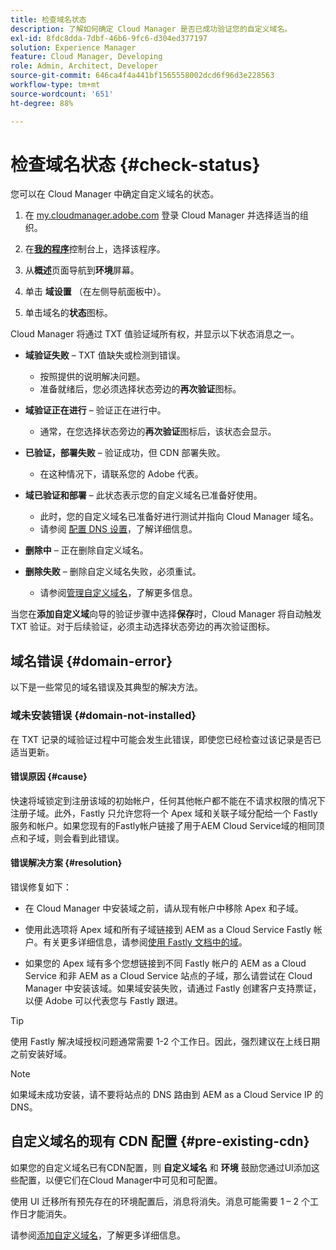 ```yaml
---
title: 检查域名状态
description: 了解如何确定 Cloud Manager 是否已成功验证您的自定义域名。
exl-id: 8fdc8dda-7dbf-46b6-9fc6-d304ed377197
solution: Experience Manager
feature: Cloud Manager, Developing
role: Admin, Architect, Developer
source-git-commit: 646ca4f4a441bf1565558002dcd6f96d3e228563
workflow-type: tm+mt
source-wordcount: '651'
ht-degree: 88%

---
```



# 检查域名状态 {#check-status}

您可以在 Cloud Manager 中确定自定义域名的状态。

1. 在 [my.cloudmanager.adobe.com](https://my.cloudmanager.adobe.com/) 登录 Cloud Manager 并选择适当的组织。

1. 在&#x200B;**[我的程序](/help/implementing/cloud-manager/navigation.md#my-programs)**&#x200B;控制台上，选择该程序。

1. 从&#x200B;**概述**&#x200B;页面导航到&#x200B;**环境**&#x200B;屏幕。

1. 单击 **域设置** （在左侧导航面板中）。

1. 单击域名的&#x200B;**状态**&#x200B;图标。

Cloud Manager 将通过 TXT 值验证域所有权，并显示以下状态消息之一。

* **域验证失败** – TXT 值缺失或检测到错误。

   * 按照提供的说明解决问题。
   * 准备就绪后，您必须选择状态旁边的&#x200B;**再次验证**&#x200B;图标。

* **域验证正在进行** – 验证正在进行中。

   * 通常，在您选择状态旁边的&#x200B;**再次验证**&#x200B;图标后，该状态会显示。

* **已验证，部署失败** – 验证成功，但 CDN 部署失败。

   * 在这种情况下，请联系您的 Adobe 代表。

* **域已验证和部署** – 此状态表示您的自定义域名已准备好使用。

   * 此时，您的自定义域名已准备好进行测试并指向 Cloud Manager 域名。
   * 请参阅 [配置 DNS 设置](/help/implementing/cloud-manager/custom-domain-names/configure-dns-settings.md)，了解详细信息。

* **删除中** – 正在删除自定义域名。

* **删除失败** – 删除自定义域名失败，必须重试。

   * 请参阅[管理自定义域名](/help/implementing/cloud-manager/custom-domain-names/managing-custom-domain-names.md)，了解更多信息。

当您在&#x200B;**添加自定义域**&#x200B;向导的验证步骤中选择&#x200B;**保存**&#x200B;时，Cloud Manager 将自动触发 TXT 验证。对于后续验证，必须主动选择状态旁边的再次验证图标。

## 域名错误 {#domain-error}

以下是一些常见的域名错误及其典型的解决方法。

### 域未安装错误 {#domain-not-installed}

在 TXT 记录的域验证过程中可能会发生此错误，即使您已经检查过该记录是否已适当更新。

#### 错误原因 {#cause}

快速将域锁定到注册该域的初始帐户，任何其他帐户都不能在不请求权限的情况下注册子域。此外，Fastly 只允许您将一个 Apex 域和关联子域分配给一个 Fastly 服务和帐户。如果您现有的Fastly帐户链接了用于AEM Cloud Service域的相同顶点和子域，则会看到此错误。

#### 错误解决方案 {#resolution}

错误修复如下：

* 在 Cloud Manager 中安装域之前，请从现有帐户中移除 Apex 和子域。

* 使用此选项将 Apex 域和所有子域链接到 AEM as a Cloud Service Fastly 帐户。有关更多详细信息，请参阅[使用 Fastly 文档中的域](https://docs.fastly.com/en/guides/working-with-domains)。

* 如果您的 Apex 域有多个您想链接到不同 Fastly 帐户的 AEM as a Cloud Service 和非 AEM as a Cloud Service 站点的子域，那么请尝试在 Cloud Manager 中安装该域。如果域安装失败，请通过 Fastly 创建客户支持票证，以便 Adob&#x200B;&#x200B;e 可以代表您与 Fastly 跟进。

>[!TIP]
>
>使用 Fastly 解决域授权问题通常需要 1-2 个工作日。因此，强烈建议在上线日期之前安装好域。

>[!NOTE]
>
>如果域未成功安装，请不要将站点的 DNS 路由到 AEM as a Cloud Service IP 的 DNS。

## 自定义域名的现有 CDN 配置 {#pre-existing-cdn}

如果您的自定义域名已有CDN配置，则 **自定义域名** 和 **环境** 鼓励您通过UI添加这些配置，以便它们在Cloud Manager中可见和可配置。

使用 UI 迁移所有预先存在的环境配置后，消息将消失。消息可能需要 1 – 2 个工作日才能消失。

请参阅[添加自定义域名](/help/implementing/cloud-manager/custom-domain-names/add-custom-domain-name.md)，了解更多详细信息。

